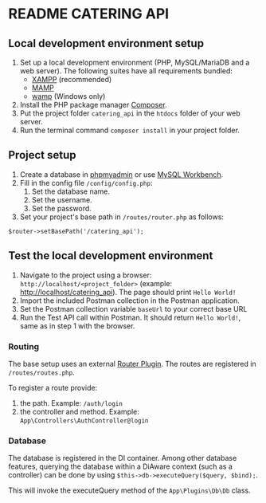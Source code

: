 # README CATERING API #

## Local development environment setup
1. Set up a local development environment (PHP, MySQL/MariaDB and a web server). The following suites have all requirements bundled: 
   - [XAMPP](https://www.apachefriends.org) (recommended)
   - [MAMP](https://www.mamp.info/en)
   - [wamp](https://www.wampserver.com/en) (Windows only)
2. Install the PHP package manager [Composer](https://getcomposer.org/).
3. Put the project folder `catering_api` in the `htdocs` folder of your web server.
4. Run the terminal command `composer install` in your project folder.

## Project setup
1. Create a database in [phpmyadmin](http://localhost/phpmyadmin) or use [MySQL Workbench](https://www.mysql.com/products/workbench/).
2. Fill in the config file `/config/config.php`:
    1. Set the database name.
    2. Set the username.
    3. Set the password.
3. Set your project's base path in `/routes/router.php` as follows:

```
$router->setBasePath('/catering_api');
```

## Test the local development environment
1. Navigate to the project using a browser: `http://localhost/<project_folder>` (example: [http://localhost/catering_api](http://localhost/catering_api)). The page should print `Hello World!`
2. Import the included Postman collection in the Postman application.
3. Set the Postman collection variable `baseUrl` to your correct base URL
4. Run the Test API call within Postman. It should return `Hello World!`, same as in step 1 with the browser.

### Routing
The base setup uses an external [Router Plugin](https://github.com/bramus/router). The routes are registered in `/routes/routes.php`.

To register a route provide:

1. the path. Example: `/auth/login`
2. the controller and method. Example: `App\Controllers\AuthController@login`

### Database
The database is registered in the DI container. Among other database features, querying the database within a DiAware context (such as a controller) can be done by using `$this->db->executeQuery($query, $bind);`.

This will invoke the executeQuery method of the `App\Plugins\Db\Db` class.

